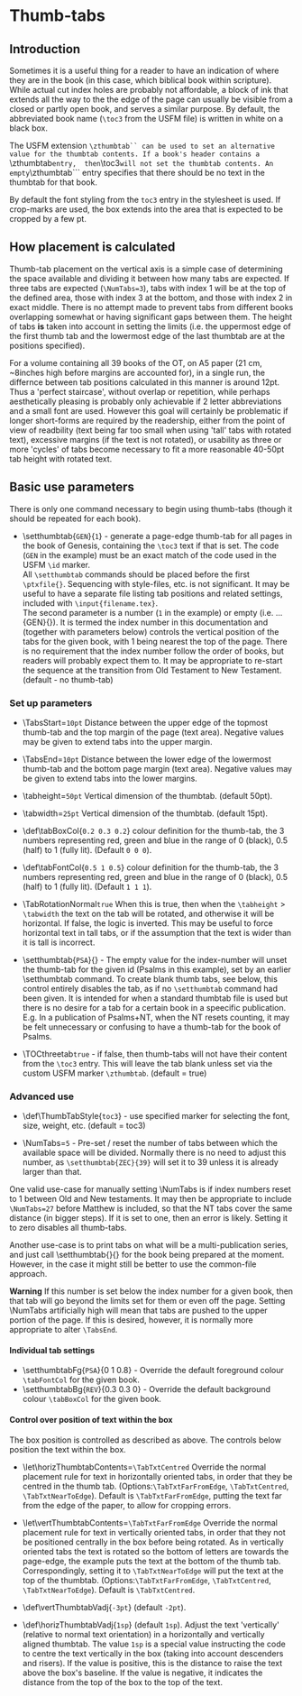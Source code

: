 # Thumb-tabs
## Introduction
Sometimes it is a useful thing for a reader to have an indication of where they
are in the book (in this case, which biblical book within scripture). While
actual cut index holes are probably not affordable, a block of ink that
extends all the way to the the edge of the page can usually be visible from a
closed or partly open book, and serves a similar purpose. By default, the
abbreviated book name (```\toc3``` from the USFM file) is written in white on a
black box.  

The USFM extension ```\zthumbtab`` can be used to set an alternative 
value for the thumbtab contents. If a book's header contains a ```\zthumbtab``` entry, 
then ```\toc3``` will not set the thumbtab contents. An empty ```\zthumbtab``` entry 
specifies that there should be no text in the thumbtab for that book.

By default the font styling from the `toc3` entry in the stylesheet is used.  If crop-marks are used, the box extends into the area that is expected to be cropped by a few pt.

## How placement is calculated
Thumb-tab placement on the vertical axis is a simple case of determining the space available and dividing it between how many tabs are expected. If three tabs are expected (```\NumTabs=3```), tabs with index 1 will be at the top of the defined area, those with index 3 at the bottom, and those with index 2 in exact middle. There is no attempt made to prevent tabs from different books overlapping somewhat or having significant gaps between them. The height of tabs **is** taken into account in setting the limits (i.e. the uppermost edge of the first thumb tab and the lowermost edge of the last thumbtab are at the positions specified).

For a volume containing all 39 books of the OT, on A5 paper (21 cm, ~8inches high before margins are accounted for), in a single run, the differnce between tab positions calculated in this manner is around 12pt. Thus a 'perfect staircase', without overlap or repetition, while perhaps aesthetically pleasing is probably only achievable if 2 letter abbreviations and a small font are used. However this goal will certainly be problematic if longer short-forms are required by the readership, either from the point of view of readbility (text being far too small when using 'tall' tabs with rotated text), excessive margins (if the text is not rotated), or usability as three  or more 'cycles' of tabs become necessary to fit a more reasonable 40-50pt tab height with rotated text.

## Basic use parameters
There is only one command necessary to begin using thumb-tabs (though it should be repeated for each book).
* \setthumbtab{`GEN`}{`1`} - generate a page-edge thumb-tab for all pages in the book of Genesis, containing the ``\toc3`` text if that is set. The code (```GEN``` in the example) must be an exact match of the code used in the USFM `\id` marker.  
All `\setthumbtab` commands should be placed before the first `\ptxfile{}`. Sequencing with style-files, etc. is not significant.
It may be useful to have a separate file listing tab positions and related settings, included with ```\input{filename.tex}```.  
The second parameter is a number (```1``` in the example) or empty (i.e. ...{GEN}{}). It is termed the index number in this documentation and (together with parameters below) controls the vertical position of the tabs for the given book, with 1 being nearest the top of the page.  There is no requirement that the  index number follow the order of books, but readers will probably expect them to.  It may be appropriate to re-start the sequence at the transition from Old Testament to New Testament. (default - no thumb-tab) 

### Set up parameters
* \TabsStart=```10pt``` Distance between the upper edge of the topmost thumb-tab and the top margin of the page (text area). Negative values may be given to extend tabs into the upper margin.
* \TabsEnd=```10pt``` Distance between the lower edge of the lowermost thumb-tab and the bottom page margin (text area). Negative values may be given to extend tabs into the lower margins.
* \tabheight=```50pt``` Vertical dimension of the thumbtab. (default 50pt).
* \tabwidth=```25pt``` Vertical dimension of the thumbtab. (default 15pt).
* \def\tabBoxCol{```0.2 0.3 0.2```} colour definition for the thumb-tab, the 3 numbers representing red, green and blue in the range of 0 (black), 0.5 (half)  to 1 (fully lit). (Default ```0 0 0```).
* \def\tabFontCol{```0.5 1 0.5```} colour definition for the thumb-tab, the 3 numbers representing red, green and blue in the range of 0 (black), 0.5 (half)  to 1 (fully lit). (Default ```1 1 1```).
* \TabRotationNormal```true``` When this is true, then when the ```\tabheight``` > ```\tabwidth``` the text on the tab will be rotated, and otherwise it will be horizontal. If false, the logic is inverted. This may be useful to force horizontal text in tall tabs, or if the assumption that the text is wider than it is tall is incorrect.

* \setthumbtab{`PSA`}{} - The empty value for the index-number will unset the thumb-tab for the given id (Psalms in this example), set by an earlier \setthumbtab command. To create blank thumb tabs, see below, this control entirely disables the tab, as if no `\setthumbtab` command had been given. It is intended for when a standard thumbtab file is used but there is no desire for a tab for a certain book in a speecific publication. E.g. In a publication of Psalms+NT, when the NT resets counting, it may be felt unnecessary or confusing to have a thumb-tab for the book of Psalms.

* \TOCthreetab```true``` - if false, then thumb-tabs will not have their content from  the `\toc3` entry. This will leave the tab blank unless set via the custom USFM marker ```\zthumbtab```. (default = true)


### Advanced use
* \def\ThumbTabStyle{```toc3```} - use specified marker for selecting the font, size, weight, etc.  (default = toc3)
 
* \NumTabs=```5``` - Pre-set / reset the number of tabs between which the available space will be divided. Normally there is no need to adjust this number, as ```\setthumbtab{ZEC}{39}``` will set it to 39 unless it is already larger than that. 

One valid use-case for manually setting \NumTabs is if index numbers reset to 1 between Old and New testaments. It may then be appropriate to include ```\NumTabs=27``` before Matthew is included, so that the NT tabs cover the same distance (in bigger steps). If it is set to one, then an error is likely. Setting it to zero disables all thumb-tabs.

Another use-case is to print tabs on what will be a multi-publication series, and just call \setthumbtab{}{} for the book 
being prepared at the moment.  However, in the case it might still be better to use the common-file approach.

**Warning** If this number is set below the index number for a given book, then that tab will go beyond the limits set for them or even off the page. 
Setting \NumTabs artificially high will mean that tabs are pushed to the upper portion of the page. If this is desired, however, it is normally more appropriate to alter `\TabsEnd`.

#### Individual tab settings
* \setthumbtabFg{`PSA`}{0 1 0.8} - Override the default foreground colour `\tabFontCol` for the given book.
* \setthumbtabBg{`REV`}{0.3 0.3 0} - Override the default background colour `\tabBoxCol` for the given book.


#### Control over position of text within the box
The box position is controlled as described as above. The controls below position the text within the box.

* \let\horizThumbtabContents=```\TabTxtCentred``` Override the normal placement rule for text in horizontally oriented tabs, in order that they be centred in the thumb tab.  (Options:`\TabTxtFarFromEdge`, `\TabTxtCentred`, `\TabTxtNearToEdge`). Default is `\TabTxtFarFromEdge`, putting the text far from the edge of the paper, to allow for  cropping errors.

* \let\vertThumbtabContents=```\TabTxtFarFromEdge``` Override the normal placement rule for text in vertically oriented tabs, in order that they not be positioned centrally in the box before being rotated. As in vertically oriented tabs the text is rotated so the bottom of letters are towards the page-edge, the example puts the text at the bottom of the thumb tab. Correspondingly, setting it to `\TabTxtNearToEdge` will put the text at the top of the thumbtab. (Options:`\TabTxtFarFromEdge`, `\TabTxtCentred`, `\TabTxtNearToEdge`). Default is `\TabTxtCentred`.

* \def\vertThumbtabVadj{```-3pt```} (default `-2pt`).
* \def\horizThumbtabVadj{```1sp```} (default `1sp`).
 Adjust the text 'vertically' (relative to normal text orientation) in a horizontally and  vertically aligned thumbtab. The value ```1sp``` is a special value instructing the code to centre the text vertically in the box (taking into account descenders and risers).  If the value is positive, this is the distance to raise the text above the box's baseline. If the value is negative, it indicates the distance from the top of the box to the top of the text. 


